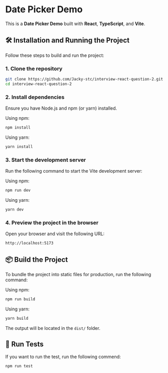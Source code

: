 # Date Picker Demo

This is a **Date Picker Demo** built with **React**, **TypeScript**, and **Vite**.  




## 🛠️ Installation and Running the Project

Follow these steps to build and run the project:

### 1. Clone the repository
```bash
git clone https://github.com/Jacky-stc/interview-react-question-2.git
cd interview-react-question-2
```
### 2. Install dependencies
Ensure you have Node.js and npm (or yarn) installed.

Using npm:
```bash
npm install
```
Using yarn:
```bash
yarn install
```

### 3. Start the development server
Run the following command to start the Vite development server:

Using npm:
```bash
npm run dev
```
Using yarn:
```bash
yarn dev
```

### 4. Preview the project in the browser
Open your browser and visit the following URL:
```arduino
http://localhost:5173
```

## 📦 Build the Project
To bundle the project into static files for production, run the following command:

Using npm:
```bash
npm run build
```
Using yarn:
```bash
yarn build
```
The output will be located in the `dist/` folder.

## 🧪 Run Tests
If you want to run the test, run the following commend:
```bash
npm run test
```